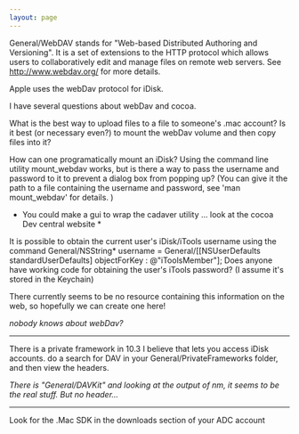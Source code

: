 ```yaml
---
layout: page
---
```


General/WebDAV stands for "Web-based Distributed Authoring and Versioning". It is a set of extensions to the HTTP protocol which allows users to collaboratively edit and manage files on remote web servers. See http://www.webdav.org/ for more details.

Apple uses the webDav protocol for iDisk.

I have several questions about webDav and cocoa.

What is the best way to upload files to a file to someone's .mac account? Is it best (or necessary even?) to mount the webDav volume and then copy files into it?

How can one programatically mount an iDisk? Using the command line utility     mount_webdav works, but is there a way to pass the username and password to it to prevent a dialog box from popping up? (You can give it the path to a file containing the username and password, see 'man mount_webdav' for details. )

* You could make a gui to wrap the cadaver utility ... look at the cocoa Dev central website *

It is possible to obtain the current user's iDisk/iTools username using the command
    General/NSString* username = General/[[NSUserDefaults standardUserDefaults] objectForKey : @"iToolsMember"];
Does anyone have working code for obtaining the user's iTools password? (I assume it's stored in the Keychain)

There currently seems to be no resource containing this information on the web, so hopefully we can create one here!

*nobody knows about webDav?*

----

There is a private framework in 10.3 I believe that lets you access iDisk accounts. do a search for DAV in your General/PrivateFrameworks folder, and then view the headers.

*There is "General/DAVKit" and looking at the output of nm, it seems to be the real stuff. But no header...*

----

Look for the .Mac SDK in the downloads section of your ADC account